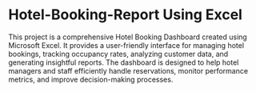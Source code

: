 # Hotel-Booking-Report Using Excel
This project is a comprehensive Hotel Booking Dashboard created using Microsoft Excel. It provides a user-friendly interface for managing hotel bookings, tracking occupancy rates, analyzing customer data, and generating insightful reports. The dashboard is designed to help hotel managers and staff efficiently handle reservations, monitor performance metrics, and improve decision-making processes.

